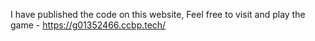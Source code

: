 I have published the code on this website, Feel free to visit and play the game - https://g01352466.ccbp.tech/

